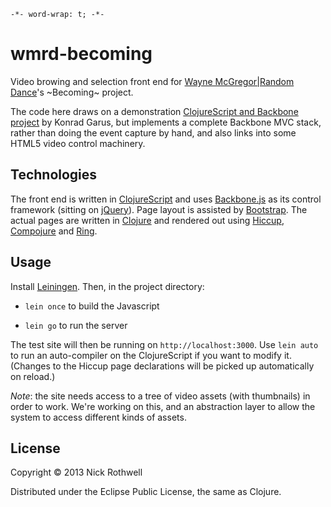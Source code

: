 `-*- word-wrap: t; -*-`

# wmrd-becoming

Video browing and selection front end for [Wayne McGregor|Random Dance](http://www.randomdance.org)'s ~Becoming~ project.

The code here draws on a demonstration [ClojureScript and Backbone project](https://github.com/konrad-garus/hello-clj-backbone) by Konrad Garus, but implements a  complete Backbone MVC stack, rather than doing the event capture by hand, and also links into some HTML5 video control machinery.

## Technologies

The front end is written in [ClojureScript](https://github.com/clojure/clojurescript) and uses [Backbone.js](http://backbonejs.org) as its control framework (sitting on [jQuery](http://jquery.com)). Page layout is assisted by [Bootstrap](http://twitter.github.io/bootstrap). The actual pages are written in [Clojure](http://clojure.org) and rendered out using [Hiccup](https://github.com/weavejester/hiccup), [Compojure](https://github.com/weavejester/compojure) and [Ring](https://github.com/ring-clojure/ring).

## Usage

Install [Leiningen](https://github.com/technomancy/leiningen). Then, in the project directory:

- `lein once` to build the Javascript

- `lein go` to run the server

The test site will then be running on `http://localhost:3000`. Use `lein auto` to run an auto-compiler on the ClojureScript if you want to modify it. (Changes to the Hiccup page declarations will be picked up automatically on reload.)

_Note_: the site needs access to a tree of video assets (with thumbnails) in order to work. We're working on this, and an abstraction layer to allow the system to access different kinds of assets.

## License

Copyright © 2013 Nick Rothwell

Distributed under the Eclipse Public License, the same as Clojure.
